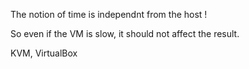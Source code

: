 The notion of time is independnt from the host !

So even if the VM is slow, it should not affect the result.

KVM, VirtualBox


